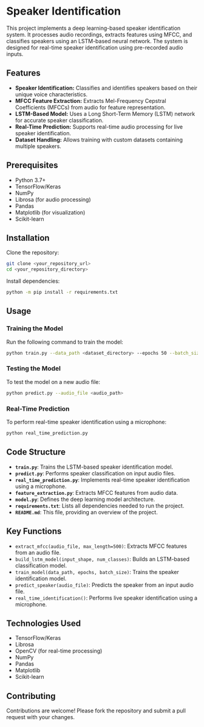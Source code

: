 # Speaker Identification

This project implements a deep learning-based speaker identification system. It processes audio recordings, extracts features using MFCC, and classifies speakers using an LSTM-based neural network. The system is designed for real-time speaker identification using pre-recorded audio inputs.

## Features
- **Speaker Identification:** Classifies and identifies speakers based on their unique voice characteristics.
- **MFCC Feature Extraction:** Extracts Mel-Frequency Cepstral Coefficients (MFCCs) from audio for feature representation.
- **LSTM-Based Model:** Uses a Long Short-Term Memory (LSTM) network for accurate speaker classification.
- **Real-Time Prediction:** Supports real-time audio processing for live speaker identification.
- **Dataset Handling:** Allows training with custom datasets containing multiple speakers.

## Prerequisites
- Python 3.7+
- TensorFlow/Keras
- NumPy
- Librosa (for audio processing)
- Pandas
- Matplotlib (for visualization)
- Scikit-learn

## Installation
Clone the repository:
```bash
git clone <your_repository_url>
cd <your_repository_directory>
```
Install dependencies:
```bash
python -m pip install -r requirements.txt
```

## Usage
### Training the Model
Run the following command to train the model:
```bash
python train.py --data_path <dataset_directory> --epochs 50 --batch_size 32
```
### Testing the Model
To test the model on a new audio file:
```bash
python predict.py --audio_file <audio_path>
```
### Real-Time Prediction
To perform real-time speaker identification using a microphone:
```bash
python real_time_prediction.py
```

## Code Structure
- **`train.py`**: Trains the LSTM-based speaker identification model.
- **`predict.py`**: Performs speaker classification on input audio files.
- **`real_time_prediction.py`**: Implements real-time speaker identification using a microphone.
- **`feature_extraction.py`**: Extracts MFCC features from audio data.
- **`model.py`**: Defines the deep learning model architecture.
- **`requirements.txt`**: Lists all dependencies needed to run the project.
- **`README.md`**: This file, providing an overview of the project.

## Key Functions
- `extract_mfcc(audio_file, max_length=500)`: Extracts MFCC features from an audio file.
- `build_lstm_model(input_shape, num_classes)`: Builds an LSTM-based classification model.
- `train_model(data_path, epochs, batch_size)`: Trains the speaker identification model.
- `predict_speaker(audio_file)`: Predicts the speaker from an input audio file.
- `real_time_identification()`: Performs live speaker identification using a microphone.

## Technologies Used
- TensorFlow/Keras
- Librosa
- OpenCV (for real-time processing)
- NumPy
- Pandas
- Matplotlib
- Scikit-learn

## Contributing
Contributions are welcome! Please fork the repository and submit a pull request with your changes.

